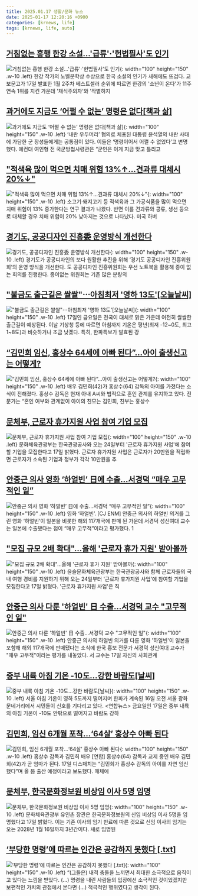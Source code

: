 ```yaml
---
title: 2025.01.17 생활/문화 뉴스
date: 2025-01-17 12:20:16 +0900
categories: [krnews, life]
tags: [krnews, life, auto]
---
```

## [거침없는 흥행 한강 소설…'급류'·'헌법필사'도 인기](https://n.news.naver.com/mnews/article/079/0003982571)

![거침없는 흥행 한강 소설…'급류'·'헌법필사'도 인기](https://mimgnews.pstatic.net/image/origin/079/2025/01/17/3982571.jpg?type=nf220_150){: width="100" height="150" .w-10 .left}
한강 작가의 노벨문학상 수상으로 한국 소설의 인기가 새해에도 뜨겁다. 교보문고가 17일 발표한 1월 2주차 베스트셀러 순위에 따르면 한강의 '소년이 온다'가 11주 연속 1위를 지킨 가운데 '채식주의자'와 '작별하지

## [과거에도 지금도 ‘어쩔 수 없는’ 명령은 없다[책과 삶]](https://n.news.naver.com/mnews/article/032/0003346009)

![과거에도 지금도 ‘어쩔 수 없는’ 명령은 없다[책과 삶]](https://mimgnews.pstatic.net/image/origin/032/2025/01/17/3346009.jpg?type=nf220_150){: width="100" height="150" .w-10 .left}
‘내란 우두머리’ 혐의로 체포된 대통령 윤석열의 내란 사태에 가담한 군 장성들에게는 공통점이 있다. 이들은 ‘명령이어서 어쩔 수 없었다’고 변명했다. 예컨대 여인형 전 국군방첩사령관은 “군인은 이게 지금 맞고 틀리고

## ["적색육 많이 먹으면 치매 위험 13%↑…견과류 대체시 20%↓"](https://n.news.naver.com/mnews/article/025/0003415371)

!["적색육 많이 먹으면 치매 위험 13%↑…견과류 대체시 20%↓"](https://mimgnews.pstatic.net/image/origin/025/2025/01/16/3415371.jpg?type=nf220_150){: width="100" height="150" .w-10 .left}
소고기·돼지고기 등 적색육과 그 가공식품을 많이 먹으면 치매 위험이 13% 증가한다는 연구 결과가 나왔다. 반면 이를 견과류와 콩류, 생선 등으로 대체할 경우 치매 위험이 20% 낮아지는 것으로 나타났다. 미국 하버

## [경기도, 공공디자인 진흥委 운영방식 개선한다](https://n.news.naver.com/mnews/article/277/0005533836)

![경기도, 공공디자인 진흥委 운영방식 개선한다](https://mimgnews.pstatic.net/image/origin/277/2025/01/16/5533836.jpg?type=nf220_150){: width="100" height="150" .w-10 .left}
경기도가 공공디자인의 보다 원활한 추진을 위해 ‘경기도 공공디자인 진흥위원회’의 운영 방식을 개선한다. 도 공공디자인 진흥위원회는 우선 노트북을 활용해 종이 없는 회의를 진행한다. 종이없는 위원회는 기존 많은 분량의

## ["불금도 출근길은 쌀쌀"⋯아침최저 '영하 13도'[오늘날씨]](https://n.news.naver.com/mnews/article/031/0000902107)

!["불금도 출근길은 쌀쌀"⋯아침최저 '영하 13도'[오늘날씨]](https://mimgnews.pstatic.net/image/origin/031/2025/01/17/902107.jpg?type=nf220_150){: width="100" height="150" .w-10 .left}
17일인 금요일은 전국이 대체로 맑은 가운데 여전히 쌀쌀한 출근길이 예상된다. 이날 기상청 등에 따르면 아침까지 기온은 평년(최저 -12~0도, 최고 1~8도)과 비슷하거나 조금 낮겠다. 특히, 한파특보가 발효된 강

## [“김민희 임신, 홍상수 64세에 아빠 된다”…아이 출생신고는 어떻게?](https://n.news.naver.com/mnews/article/023/0003883008)

![“김민희 임신, 홍상수 64세에 아빠 된다”…아이 출생신고는 어떻게?](https://mimgnews.pstatic.net/image/origin/023/2025/01/17/3883008.jpg?type=nf220_150){: width="100" height="150" .w-10 .left}
배우 김민희(42)가 홍상수(64) 감독의 아이를 가졌다는 소식이 전해졌다. 홍상수 감독은 현재 아내 A씨와 법적으로 혼인 관계를 유지하고 있다. 전문가는 “혼인 여부와 관계없이 아이의 친모는 김민희, 친부는 홍상수

## [문체부, 근로자 휴가지원 사업 참여 기업 모집](https://n.news.naver.com/mnews/article/001/0015164628)

![문체부, 근로자 휴가지원 사업 참여 기업 모집](https://mimgnews.pstatic.net/image/origin/001/2025/01/17/15164628.jpg?type=nf220_150){: width="100" height="150" .w-10 .left}
문화체육관광부는 한국관광공사와 오는 24일부터 '근로자 휴가지원 사업'에 참여할 기업을 모집한다고 17일 밝혔다. 근로자 휴가지원 사업은 근로자가 20만원을 적립하면 근로자가 소속된 기업과 정부가 각각 10만원을 추

## [안중근 의사 영화 ‘하얼빈’ 日에 수출…서경덕 “매우 고무적인 일”](https://n.news.naver.com/mnews/article/016/0002417231)

![안중근 의사 영화 ‘하얼빈’ 日에 수출…서경덕 “매우 고무적인 일”](https://mimgnews.pstatic.net/image/origin/016/2025/01/17/2417231.jpg?type=nf220_150){: width="100" height="150" .w-10 .left}
영화 ‘하얼빈’. [CJ ENM] 안중근 의사의 하얼빈 의거를 그린 영화 ‘하얼빈’이 일본을 비롯한 해외 117개국에 판매 된 가운데 서경덕 성신여대 교수는 일본에 수출됐다는 점이 “매우 고무적”이라고 평가했다. 1

## ["모집 규모 2배 확대"…올해 '근로자 휴가 지원' 받아볼까](https://n.news.naver.com/mnews/article/421/0008027201)

!["모집 규모 2배 확대"…올해 '근로자 휴가 지원' 받아볼까](https://mimgnews.pstatic.net/image/origin/421/2025/01/17/8027201.jpg?type=nf220_150){: width="100" height="150" .w-10 .left}
윤슬문화체육관광부는 한국관광공사와 함께 근로자들의 국내 여행 경비를 지원하기 위해 오는 24일부터 '근로자 휴가지원 사업'에 참여할 기업을 모집한다고 17일 밝혔다. '근로자 휴가지원 사업'은 직

## [안중근 의사 다룬 '하얼빈' 日 수출…서경덕 교수 "고무적인 일"](https://n.news.naver.com/mnews/article/015/0005083398)

![안중근 의사 다룬 '하얼빈' 日 수출…서경덕 교수 "고무적인 일"](https://mimgnews.pstatic.net/image/origin/015/2025/01/17/5083398.jpg?type=nf220_150){: width="100" height="150" .w-10 .left}
안중근 의사의 하얼빈 의거를 다룬 영화 '하얼빈'이 일본을 포함해 해외 117개국에 판매됐다는 소식에 한국 홍보 전문가 서경덕 성신여대 교수가 "매우 고무적"이라는 평가를 내놓았다. 서 교수는 17일 자신의 사회관계

## [중부 내륙 아침 기온 -10도…강한 바람도[날씨]](https://n.news.naver.com/mnews/article/016/0002417027)

![중부 내륙 아침 기온 -10도…강한 바람도[날씨]](https://mimgnews.pstatic.net/image/origin/016/2025/01/16/2417027.jpg?type=nf220_150){: width="100" height="150" .w-10 .left}
서울 아침 기온이 영하 5도까지 떨어지며 한파가 계속된 16일 오전 서울 광화문네거리에서 시민들이 신호를 기다리고 있다. <연합뉴스> 금요일인 17일은 중부 내륙의 아침 기온이 -10도 안팎으로 떨어지고 바람도 강하

## [김민희, 임신 6개월 포착…‘64살’ 홍상수 아빠 된다](https://n.news.naver.com/mnews/article/016/0002417188)

![김민희, 임신 6개월 포착…‘64살’ 홍상수 아빠 된다](https://mimgnews.pstatic.net/image/origin/016/2025/01/17/2417188.jpg?type=nf220_150){: width="100" height="150" .w-10 .left}
홍상수 감독과 김민희 배우 [연합] 홍상수(64) 감독과 교제 중인 배우 김민희(42)가 곧 엄마가 된다. 17일 디스패치는 “김민희가 홍상수 감독의 아이를 자연 임신했다”며 올 봄 출산 예정이라고 보도했다. 매체에

## [문체부, 한국문화정보원 비상임 이사 5명 임명](https://n.news.naver.com/mnews/article/014/0005297157)

![문체부, 한국문화정보원 비상임 이사 5명 임명](https://mimgnews.pstatic.net/image/origin/014/2025/01/17/5297157.jpg?type=nf220_150){: width="100" height="150" .w-10 .left}
문화체육관광부 유인촌 장관은 한국문화정보원의 신임 비상임 이사 5명을 임명했다고 17일 밝혔다. 이는 기존 이사의 임기 만료에 따른 것으로 신임 이사의 임기는 오는 2028년 1월 16일까지 3년간이다. 새로 임명된

## [‘부당한 명령’에 따르는 인간은 공감하지 못했다 [.txt]](https://n.news.naver.com/mnews/article/028/0002727058)

![‘부당한 명령’에 따르는 인간은 공감하지 못했다 [.txt]](https://mimgnews.pstatic.net/image/origin/028/2025/01/17/2727058.jpg?type=nf220_150){: width="100" height="150" .w-10 .left}
“(그들은) 내적 충돌을 느끼면서 최대한 소극적으로 움직이고 있다는 느낌을 받았다. (…) 명령을 내린 사람들의 입장에선 소극적인 것이었겠지만 보편적인 가치의 관점에서 본다면 (…) 적극적인 행위였다고 생각이 된다.

